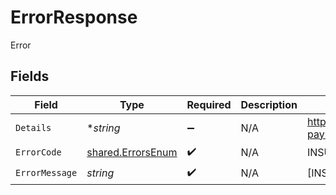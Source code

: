 # ErrorResponse

Error


## Fields

| Field                                                                                        | Type                                                                                         | Required                                                                                     | Description                                                                                  | Example                                                                                      |
| -------------------------------------------------------------------------------------------- | -------------------------------------------------------------------------------------------- | -------------------------------------------------------------------------------------------- | -------------------------------------------------------------------------------------------- | -------------------------------------------------------------------------------------------- |
| `Details`                                                                                    | **string*                                                                                    | :heavy_minus_sign:                                                                           | N/A                                                                                          | https://play.numscript.org/?payload=eyJlcnJvciI6ImFjY291bnQgaGFkIGluc3VmZmljaWVudCBmdW5kcyJ9 |
| `ErrorCode`                                                                                  | [shared.ErrorsEnum](../../../pkg/models/shared/errorsenum.md)                                | :heavy_check_mark:                                                                           | N/A                                                                                          | INSUFFICIENT_FUND                                                                            |
| `ErrorMessage`                                                                               | *string*                                                                                     | :heavy_check_mark:                                                                           | N/A                                                                                          | [INSUFFICIENT_FUND] account had insufficient funds                                           |